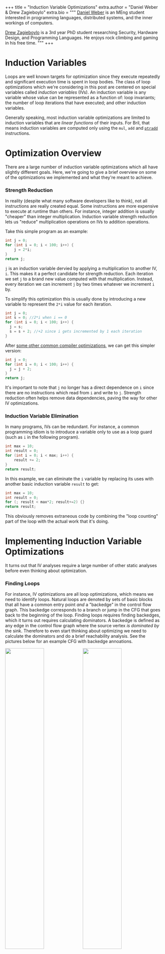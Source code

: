 +++
title = "Induction Variable Optimizations"
extra.author = "Daniel Weber & Drew Zagieboylo"
extra.bio = """
  [Daniel Weber](https://github.com/Dan12) is an MEng student interested in programming languages, distributed systems, and the inner workings of computers.

  [Drew Zagieboylo](https://www.cs.cornell.edu/~dzag/) is a 3rd year PhD student researching Security, Hardware Design, and Programming Languages. He enjoys rock climbing and gaming in his free time.
"""
+++

# Induction Variables

Loops are well known targets for optimization since they execute repeatedly
and significant execution time is spent in loop bodies.
The class of loop optimizations which we're considering in this post
are centered on special variables called _induction variables_ (IVs).
An induction variable is any variable whose value can be represented as a function of:
loop invariants; the number of loop iterations that have executed; and other induction variables.

Generally speaking, most induction variable optimizations are limited to
induction variables that are *linear functions* of their inputs.
For Bril, that means induction variables are computed only using
the `mul`, `add` and [`ptradd`](../manually-managed-memory) instructions.

# Optimization Overview

There are a large number of induction variable optimizations
which all have slightly different goals. Here, we're going
to give a brief overview on some of the optimizations we
implemented and what they're meant to achieve.

### Strength Reduction

In reality (despite what many software developers like to think),
not all instructions are really created equal. Some instructions
are more expensive to execute at runtime than others. For instance,
integer addition is usually "cheaper" than integer multiplication.
Induction variable strength reduction lets us "reduce" multiplication
operations on IVs to addition operations.

Take this simple program as an example:
```C
int j = 0;
for (int i = 0; i < 100; i++) {
    j = 2*i;
}
return j;
```

`j` is an induction variable dervied by applying a multiplication
to another IV, `i`. This makes it a perfect candidate for strength
reduction. Each iteration we set `j` to a brand new value
computed with that multiplication. Instead, every iteration we can increment `j`
by two times whatever we increment `i` by.

To simplify this optimization this is usually done by introducing a new variable
to represent the `2*i` value for each iteration.
```C
int j = 0;
int s = 0; //2*i when i == 0
for (int i = 0; i < 100; i++) {
  j = s;
  s = s + 2; //+2 since i gets incremented by 1 each iteration
}
```
After [some other common compiler optimizations](https://en.wikipedia.org/wiki/Copy_propagation),
we can get this simpler version:
```C
int j = 0;
for (int i = 0; i < 100; i++) {
  j = j + 2;
}
return j;
```

It's important to note that `j` no longer has a direct dependence on `i`
since there are no instructions which read from `i` and write to `j`.
Strength reduction often helps remove data dependencies, paving
the way for other IV optimizations.

### Induction Variable Elimination

In many programs, IVs can be redundant.
For instance, a common programming idiom is to introduce
a variable only to use as a loop guard (such as `i` in the following program).
```C
int max = 10;
int result = 0;
for (int i = 0; i < max; i++) {
    result += 2;
}
return result;
```
In this example, we can eliminate the `i` variable
by replacing its uses with another basic induction variable `result` to get:
```C
int max = 10;
int result = 0;
for (; result < max*2; result+=2) {}
return result;
```
This obviously removes extraneous code by combining the "loop counting"
part of the loop with the actual work that it's doing.

# Implementing Induction Variable Optimizations

It turns out that IV analyses require a large number 
of other static analyses before even thinking about optimization.

### Finding Loops

For instance, IV optimizations are all loop optimizations, which
means we need to identify loops. Natural loops are denoted by sets
of basic blocks that all have a common entry point *and* a "backedge"
in the control flow graph. This backedge corresponds to a branch or
jump in the CFG that goes back to the beginning of the loop.
Finding loops requires finding backedges, which it turns out
requires calculating dominators. A backedge is defined as
any edge in the control flow graph where the source vertex
_is dominated by_ the sink. Therefore to even start thinking about
optimizing we need to calculate the dominators and do a brief
reachability analysis. See the pictures below for an example CFG
with backedge annoations.

<img src="cfg.png" style="width:50%"/><img src="dom.png" style="width:50%"/>
On the left hand side we have the control flow graph where its only backedge
is represented as a dashed line. The right hand side picture shows all of the
dominators; each red line can be read as "is dominated by". As you can see,
the only edge in the CFG which is the reverse of an edge in the dominator graph
is the backedge from `body` to `loop`.

There are some other subtleties here with nested loops or two loops which happen
to have the same entry block. We elide these into single loops to avoid
incorrectly re-writing induction variables while only looking at one loop at a time.
This approximation of loop structure prevents our analysis from finding some
optimization opportunities but preserves correctness.

### Identifying Induction Variables

Once we find loops, then we need to figure out which variables exactly *are*
induction variables. We divide IVs into two categories: _basic_ induction variables;
and _derived_ induction variables. The most common examples of IVs are the
loop variables that are only used for loop tests (say `i` in the following code):
```C
for (int i = 0; i < 100; i++) {
  A[i] = 0;
}
```
However, basic IVs are more generally defined:
> A basic induction variable, X, is a variable whose only
>  updates within the loop are of the form X = X + _c_, where
>  _c_ is loop-invariant.

In Bril, _c_ is always a variable (as opposed to an inlined constant) so we need to do some sort
of analysis to determine if instruction operands are loop-invariant.
We use a [reaching definition](https://en.wikipedia.org/wiki/Reaching_definition)
analysis to find such variables. We consider any variable to be loop-invariant
if: 1) all of its definitions which reach the loop entrance originate outside
the loop; or 2) it has only one reaching definition which is a `const` expression.

In our implementation we only identify a subset of basic IVs, specifically those
that are updated precisely once inside the loop. We did this for simplicity,
since it greatly reduces the complexity of future IV optimizations.
An elegant way to deal with this complexity would be to run IV optimizations on
[SSA](https://en.wikipedia.org/wiki/Static_single_assignment_form) code,
since all variables have only one definition.

In addition to basic IVs, derived IVs are also eligible for optimization.
A derived IV is:
> A variable with exactly _one_ definition inside the loop whose value is
> a linear function of loop-invariants and a basic IV.

There are several methods for finding _derived_ IVs, the most
general one being a dataflow analysis. We decided to implement a simpler
but probably less efficient and less complete
approach that just involved scanning all of the
definitions in the loop and collecting a set of definitions which satisfy
the above constraints.

In Bril, in particular, our algorithm can be 
_very_ approximate. Since each definition can only implement
one operation, there may be derived IVs which are comprised of multiple
Bril defintions. For example, in Bril, `x = 3*i + 4` looks like:
```C
x:int = mul i three; //three has been defined as const 3
x:int = add x four;  //four has been defined as const 4
```
Our code doesn't consider `x` an induction variable because
of our very approximate heuristic: "`x` is updated twice in the
loop, so it may not be an IV".

### Induction Variable Representation

In most compilers, induction variables have a standard representation,
which we also adopt. Every induction variable is symboliclly stored
as a tuple of the form `(i, a, b)` where `i` is a _base IV_.
You can read this as `induction variable x = ai + b`; a neat consequence
of this representation is that base induction variables are all of the form `(i, 1, 0)`
since `i = i*1 + 0`. In our compiler, `a` and `b` can be the name of any loop-invariant variable.
This representation is easy to serialize into a sequence of Bril instructions.

### Liveness

Since induction variable elmination is meant to delete unnecessary
variable assigments, we need to be truly sure that those induction variables
are not used outside of the loop's scope (or ensure that we update its final
output value at the end of the loop).
We use a [liveness dataflow analysis](https://en.wikipedia.org/wiki/Live_variable_analysis)
to compute all of the "live-ins" and "live-outs" of every basic block.

Unfortunately, this isn't enough for eliminating "useless" induction variables.
Consider the following Bril-esque C program:
```C
int max = 10;
int result = 0;
int i = 0;
LOOP:
  if (result < max*2) //live-ins = [result, i, max]
    goto BODY;
  else 
    goto END; //live-outs = [result, i]
BODY:
  result = result + 2; //live-ins = [result, i]
  i = i + 1;
  goto LOOP; //live-outs = [result, i]
END: // live-ins = [result]
return result;
```
Even though `i` is used only to update itself,
a standard liveness analysis says that `i` must be both a live-out and a live-in
for all of the loop blocks. This prevents local dead code analyses from removing the useless update: `i = i + 1`.

Instead of local liveness, we need to consider the live-outs _of the entire loop_.
Therefore, when considering the liveness of IVs that we're trying to eliminate,
we don't check the live-outs of any one basic block.
Instead, we union all of the live-ins of the
loop's successors. If `i` is not in that set of variables, we know that no code
which executes after the loop will use `i` and we can safely delete it.

In the example above, the only successor to the loop is the `END` block
and therefore the only live-out of the loop is `result`.


### Strength Reduction Implementation

Strength reduction targets _derived_ IVs, specifically.
Our implementation attempts to apply this optimization to
all derived IVs in the program. Since strength reduction can
increase the total dynamic instruction count (in some cases)
and code size (in all cases) you might imagine 
using some heuristic to decide when to apply this optimization.

Otherwise, our implementation is very standard and follows this
algorithm to optimize _derived_ IV `x = (i, a, b)`:
 1) Before the beginning of the loop, create a fresh variable `f` and
    initialize it to `f = a*i + b`
 2) Replace the one assignment to `x` in the loop with `x = f`
 3) Immediately following the update to `i`, insert the update `f = f + a`

Our implementation is somewhat naive and inserts a number of `id`
and other instructions which can be eliminated by copy propagation.
Step (3) from the above algorithm is simplified since we ensure that
basic induction variables are updated only once in the loop. If we were to
allow multiple updates to `i` we'd need to follow the correct update to `i`.

### Basic induction variable elimination

After running strength reduction, we attempted to eliminate all basic induction variables from the program.
We chose to run this following strength reduction since that optimization often removes dependencies on basic IVs.
The first step of IVE is to chose a derived IV to replace the basic IV. This was another opportunity for applying
heuristics to guide our optimizations; instead, we chose which derived IV to use arbitrarily.
Once we picked this IV, we iterated over all comparisons in the loop which used the basic IV as an argument
and a loop-invariant variable as the other argument.
For each of these comparisons we replaced the basic IV with the derived IV and inserted instructions
to compute the appropriate value of the other argument. Since the other argument was loop-invariant,
we lifted these instructions outside of the loop (this is very similar to step (1) of strength reduction).

For example, in this C code, if `k` is an IV of the form `(i,3,5)` and `n` is loop-invariant:
```C
if (i < n) {
  ...
}
```
We can replace `i` and `n` in this conditional with the following:
```C
if (k < 3*n + 5) {
  ...
}
```

This transformation removes uses of `i` and can likely eliminate all uses _except_ for the use in the write to itself (`i = i + c`). If this is the case, and `i` is not a live-out of the loop we can remove this assignment (as mentioned before, global DCE won't normally remvoe this update). Our implementation does delete such dead code.
Note that, even if `i` is a live-out, it's sometimes possible to push this `i = i + c` update to the _end_ of the loop so that it is not part of the loop body; however, we didn't implement this due to its complexity and questionable utility.

At this point we have successfully removed all traces of `i` from the loop. `i` might still be used to initialize some of the strength reduction variables in the beginning of the loop. However, if `i` is initialized to a constant, this can probably be eliminated with constant propagation and simple dead code elimination.

# Evaluating our Optimizations

In order to evaluate our optimization, we modified the `brili` Bril interpreter to also optionally output the breakdown of dynamically executed instructions by opcode. This allowed us to quantify both the effect on total dynamic instruction count and validate the impact of strength reduction. Nevertheless, these results are not indicative of real world performance gains. In particular, while being interpreted, it is unlikely that strength reduction will yield a significant (if any) real time speedup. Furthermore, if the Bril that we generate was compiled using something like LLVM, different processors may have different costs for adds and multiplies, which may render strength reduction less useful. Nevertheless, these measurements are a good indication that our pass is doing what it is supposed to (reducing the number of typically expensive operations).

In order to get some measurements for our optimization, we created a test suite of several different types of programs. One type of program is a "sanity check" program, which is a small program on which we could predict how our optimizations would perform. These helped us validate the correctness of our optimizations. The other type of program is a "real world" program, which is supposed to represent a real world task in order to see what kind of performance improvements we can get on more realistic programs. Of the programs below only `fib` and `mat_mul_8` are what we would consider "real world" programs (although they are of course still small examples).

The following table breaks down dynamic instructions counts for each of the programs we tested:

| Program  | Loop Iterations | Total ICBase | Total IC Opt | mul Count Base | mul Count Opt | add Count Base | add Count Opt | ptradd Count Base | ptradd Cont Opt | id Count Base | id Count Opt |
|:-:|:-:|:-:|:-:|:-:|:-:|:-:|:-:|:-:|:-:|:-:|:-:|
| array | 8 | 95  | 118 | 0  | 2 | 24  | 24  | 16  | 18  | 2 | 18  |
| array_mul  | 8 | 113 | 136 | 17 | 5 | 24  | 40 | 16  | 16  | 2 | 18  |
| strength | 30 | 187 | 193 | 30 | 3 | 60 | 60 | 0   | 0   | 0 | 30  |
| strength_large | 1000 | 6007 | 6013 | 1000 | 3 | 2000 | 2000 | 0 | 0 | 0 | 1000 |
| fib    | 48 | 642 | 700 | 0  | 4 | 194 | 98  | 146 | 150 | 0 | 144 |
| mat_mul_8 | 512 | 10828 | 11076 | 2048 | 541 | 2632 | 2704 | 1728 | 1728 | 3 | 1539 |


### Test Descriptions:
 - array: Accesses several arrays with an index variable for each array.
 - array_mul: The same as _array_ but the acceses use multiplication to calculate array offsets.
 - strength: A simple loop that should be a good candidate for strength reduction.
 - strength_large: Strength but executing more loop iterations.
 - fib: Calculates the first 50 fibonacci numbers and stores them into an array.
 - mat_mul_8: Multiplies two 8x8 matricies. Note that this test starts with 588 matrix initialization instructions which are common to all executions (none of the initializers are multiplies).

### Evaluation Conclusions

We conclude from the above results that our strength reduction optimization is very successful at replacing multiplications with additions and additions with copy instructions; however on programs with few loop iterations, it's unclear whether or not this optimization will be "worth it." However, the generation of so many `id` instructions (and our analysis of the outputs of the toy programs) suggests that future optimization passes would be able to eliminate many of the ineffeciently-generated instructions here. After executing those passes, it is likely that total instruction count overhead would disappear.

The second half of our pass, which eliminated basic induction variables, we believe had little impact.
Unfortunately, our implementation was structured such that it is difficult to test one without the other; we only removed uses of a variable when we applied strength reduction to one of its derivatives. However, this is easy to intuit and our manual inspection of the code confirms this. Removing the update to a single basic IV corresponds to removing *# of loop iteration* instructions. While this is at least an improvement that scales with execution time, it is still minor.

### Evaluation Weaknesses

Our evaluation (and implementation) have a few salient weaknesses. First, we should have evaluated against all of our test programs on a number of different inputs. We neglected to do this primarily because of time and the triviality of the results. Obviously removing instructions from the inner loop bodies would reduce the occurrences of costly instructions *more* as the number of loop iterations increases. To demonstrate, we included the *strength_large* example in our suite. In this case, the additional overhead (even without copy prop or dce) was only 7 instructions but vastly reduced the number of multiplications.

Originally we sought out to implement general induction variable elimination optimizations; unfortunately strength reduction ended up being our primary success. For instance, a canonical use case for IVE is transforming:
```C
int[] A,B;
for (int i=i1=i2=0; i < max; i++) {
 A[i1++] = B[i2++];
}
```
Into:
```C
int[] A,B;
for(int i=0; i < max; i++) {
 A[i] = B[i];
}
```
Our implementation will not successfully execute this optimization (this case is essentially the `array` test from our test suite).
In this example `i`, `i1` and `i2` are all basic induction variables. Our implementation relies on replacing one basic IV with a derived IV
from its family. In this example, the optimization requires replacing one basic IV with another. We would have liked to implement this optimization given more time since it covers the most common case for induction variable elimination. Lacking this feature explains why we saw some useful optimization in the `array_mul` test but nothing in the `array` test.

### Correctness

We also added a set of correctness tests to verify that running our induction variable optimizations did not break anything. We paid particular attention to including programs with multiple loops that had interesting control structure. For example, we included programs that had loops with branches and multiple backedges corresponding to the same loop entry point. All of our correctness regression tests pass, so our optimizations are (_hopefully_) sound.
